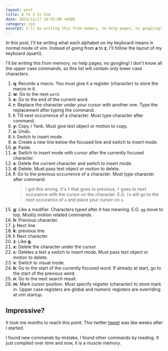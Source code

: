 ```yaml
---
layout: post
title: A To Z In Vim
date: 2023/11/17 18:52:00 +0100
category: vim
excerpt: I'll be writing this from memory, no help pages, no googling!
---
```

In this post, I'll be writing what each alphabet on my keyboard means in normal mode of vim. Instead of going from **a** to **z**, I'll follow the layout of my keyboard (quarti).

I'll be writing this from memory, no help pages, no googling! I don't know all the upper case commands, so this list will contain only lower case characters.

1. **q**: Records a macro. You must give it a register (character) to store the macro in it.
2. **w**: Go to the next `word`.
3. **e**: Go to the end of the current word.
4. **r**: Replace the character under your cursor with another one. Type the replacement after typing the command.
5. **t**: Till next occurrence of a character. Must type character after command.
6. **y**: Copy / Yank. Must give text object or motion to copy.
7. **u**: Undo.
8. **i**: Switch to insert mode.
9. **o**: Create a new line below the focused line and switch to insert mode.
10. **p**: Paste.
11. **a**: Switch to insert mode with cursor after the currently focused character.
12. **s**: Delete the current character and switch to insert mode.
13. **d**: Delete. Must pass text object or motion to delete.
14. **f**: Go to the previous occurrence of a character. Must type character after command.
    > I got this wrong. It's `F` that goes to previous, `f` goes to next occurance with the cursor on the character. E.G. `fa` will go to the next occurance of `a` and place your cursor on `a`.
15. **g**: Like a modifier. Characters typed after it has meaning. E.G. `gg` move to top. Mostly motion related commands.
16. **h**: Previous character.
17. **j**: Next line.
18. **k**: previous line.
19. **l**: Next character.
20. **z**: Like **g**.
21. **x**: Delete the character under the cursor.
22. **c**: Deletes a text a switch to insert mode. Must pass text object or motion to delete.
23. **v**: Switch to visual mode.
24. **b**: Go to the start of the currently focused word. If already at start, go to the start of the previous word.
25. **n**: Go to the next search result.
26. **m**: Mark cursor position. Must specify register (character) to store mark in. Upper case registers are global and numeric registers are overriding at vim startup.

## Impressive?

It took me months to reach this point. This twitter [tweet](https://twitter.com/arf_s6/status/1632059902033051650?t=m_jcyAFRlWkS06MfzOGU9Q&s=19) was like weeks after I started.

I found new commands by mistake, I found other commands by reading. It just compiled over time and now, it is a muscle memory.
